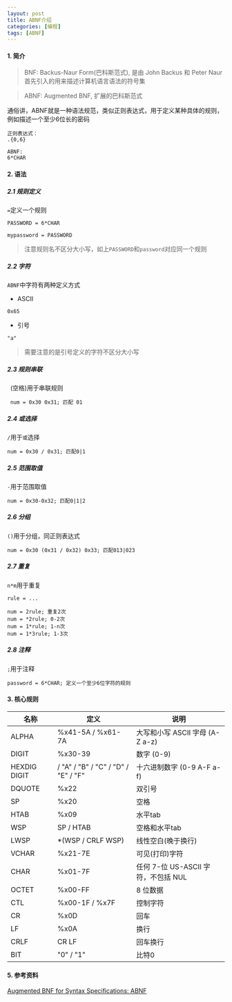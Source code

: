```yaml
---
layout: post
title: ABNF介绍
categories: [编程]
tags: [ABNF]
---
```


#### 1. 简介
> BNF: Backus-Naur Form(巴科斯范式), 是由 John Backus 和 Peter Naur 首先引入的用来描述计算机语言语法的符号集
 
> ABNF: Augmented BNF, 扩展的巴科斯范式

通俗讲，ABNF就是一种语法规范，类似正则表达式，用于定义某种具体的规则，例如描述一个至少6位长的密码

```
正则表达式：
.{0,6}

ABNF:
6*CHAR
```

#### 2. 语法

##### 2.1 规则定义

`=`定义一个规则

```
PASSWORD = 6*CHAR

mypassword = PASSWORD
```

> 注意规则名不区分大小写，如上`PASSWORD`和`password`对应同一个规则

##### 2.2 字符

`ABNF`中字符有两种定义方式

* ASCII

```
0x65
```

* 引号

```
"a"
```

> 需要注意的是引号定义的字符不区分大小写

##### 2.3 规则串联
 
` `(空格)用于串联规则

```
 num = 0x30 0x31; 匹配 01
```

##### 2.4 或选择

`/`用于`或`选择

```
num = 0x30 / 0x31; 匹配0|1
```
 
##### 2.5 范围取值

`-`用于范围取值

```
num = 0x30-0x32; 匹配0|1|2
```

##### 2.6 分组

`()`用于分组，同正则表达式

```
num = 0x30 (0x31 / 0x32) 0x33; 匹配013|023
```

##### 2.7 重复

`n*m`用于重复

```
rule = ...

num = 2rule; 重复2次
num = *2rule; 0-2次
num = 1*rule; 1-n次
num = 1*3rule; 1-3次

```

##### 2.8 注释
`;`用于注释

```
password = 6*CHAR; 定义一个至少6位字符的规则
```

#### 3. 核心规则

|名称   |   定义  |  说明 |
| ------- | -------------------- | ------------------------------ |
|ALPHA	  |%x41-5A / %x61-7A	 |大写和小写 ASCII 字母 (A-Z a-z) |
|DIGIT	  |%x30-39	|数字 (0-9)                                   |
|HEXDIG	DIGIT | / "A" / "B" / "C" / "D" / "E" / "F" |	十六进制数字 (0-9 A-F a-f)|
|DQUOTE	| %x22|	双引号|
|SP	| %x20 |	空格|
|HTAB	| %x09	| 水平tab|
|WSP	|SP / HTAB|	空格和水平tab|
|LWSP	|*(WSP / CRLF WSP)|	线性空白(晚于换行)           |
|VCHAR	|%x21-7E|	可见(打印)字符                      |
|CHAR	|%x01-7F|	任何 7-位 US-ASCII 字符，不包括 NUL|
|OCTET	|%x00-FF|	8 位数据     |
|CTL	|%x00-1F / %x7F|	控制字符|
|CR	|%x0D|	回车            |
|LF	|%x0A|	换行            |
|CRLF|	CR LF|	回车换行|
|BIT|	"0" / "1"| 比特0|1 |	 

#### 5. 参考资料
[Augmented BNF for Syntax Specifications: ABNF](https://tools.ietf.org/html/rfc5234)